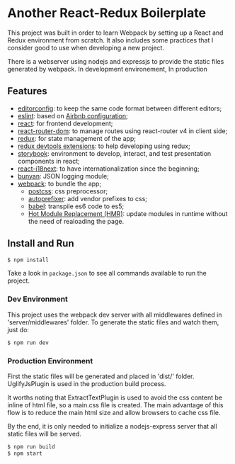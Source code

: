 # Another React-Redux Boilerplate

This project was built in order to learn Webpack by setting up a React and Redux environment from scratch. It also includes some practices that I consider good to use when developing a new project.

There is a webserver using nodejs and expressjs to provide the static files generated by webpack. In development environement,  In production

## Features

* [editorconfig](http://editorconfig.org/): to keep the same code format between different editors;
* [eslint](https://eslint.org/): based on [Airbnb configuration](https://github.com/airbnb/javascript);
* [react](https://reactjs.org/): for frontend development;
* [react-router-dom](https://github.com/ReactTraining/react-router): to manage routes using react-router v4 in client side;
* [redux](https://redux.js.org/): for state management of the app;
* [redux devtools extensions](https://github.com/zalmoxisus/redux-devtools-extension): to help developing using redux;
* [storybook](https://storybook.js.org/): environment to develop, interact, and test presentation components in react;
* [react-i18next](https://github.com/i18next/react-i18next): to have internationalization since the beginning;
* [bunyan](https://github.com/trentm/node-bunyan): JSON logging module;
* [webpack](https://webpack.js.org/): to bundle the app;
  - [postcss](https://github.com/postcss/postcss): css preprocessor;
  - [autoprefixer](https://github.com/postcss/autoprefixer): add vendor prefixes to css;
  - [babel](https://babeljs.io/): transpile es6 code to es5;
  - [Hot Module Replacement (HMR)](https://webpack.js.org/concepts/hot-module-replacement/): update modules in runtime without the need of realoading the page.

## Install and Run

```bash
$ npm install
```

Take a look in `package.json` to see all commands available to run the project.

### Dev Environment

This project uses the webpack dev server with all middlewares defined in 'server/middlewares' folder. To generate the static files and watch them, just do:

```bash
$ npm run dev
```

### Production Environment

First the static files will be generated and placed in 'dist/' folder. UglifyJsPlugin is used in the production build process.

It worths noting that ExtractTextPlugin is used to avoid the css content be inline of html file, so a main.css file is created. The main advantage of this flow is to reduce the main html size and allow browsers to cache css file.

By the end, it is only needed to initialize a nodejs-express server that all static files will be served.

```bash
$ npm run build
$ npm start
```
